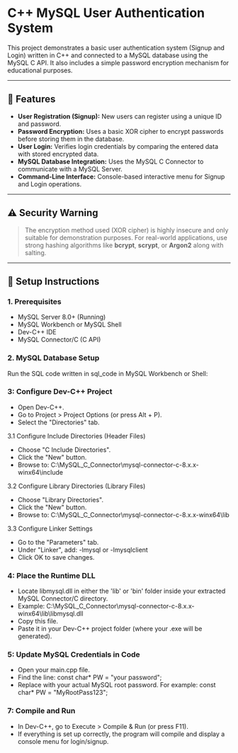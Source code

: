 # C++ MySQL User Authentication System

This project demonstrates a basic user authentication system (Signup and Login) written in C++ and connected to a MySQL database using the MySQL C API. It also includes a simple password encryption mechanism for educational purposes.

---

## 🌟 Features

- **User Registration (Signup):** New users can register using a unique ID and password.
- **Password Encryption:** Uses a basic XOR cipher to encrypt passwords before storing them in the database.
- **User Login:** Verifies login credentials by comparing the entered data with stored encrypted data.
- **MySQL Database Integration:** Uses the MySQL C Connector to communicate with a MySQL Server.
- **Command-Line Interface:** Console-based interactive menu for Signup and Login operations.

---

## ⚠️ Security Warning

> The encryption method used (XOR cipher) is highly insecure and only suitable for demonstration purposes. For real-world applications, use strong hashing algorithms like **bcrypt**, **scrypt**, or **Argon2** along with salting.

---

## 🚀 Setup Instructions

### 1. Prerequisites

- MySQL Server 8.0+ (Running)
- MySQL Workbench or MySQL Shell
- Dev-C++ IDE
- MySQL Connector/C (C API)

### 2. MySQL Database Setup

Run the  SQL code written in sql_code in MySQL Workbench or Shell:


 ### 3: Configure Dev-C++ Project

- Open Dev-C++.
- Go to Project > Project Options (or press Alt + P).
- Select the "Directories" tab.

3.1 Configure Include Directories (Header Files)
- Choose "C Include Directories".
- Click the "New" button.
- Browse to: C:\MySQL_C_Connector\mysql-connector-c-8.x.x-winx64\include

3.2 Configure Library Directories (Library Files)
- Choose "Library Directories".
- Click the "New" button.
- Browse to: C:\MySQL_C_Connector\mysql-connector-c-8.x.x-winx64\lib

3.3 Configure Linker Settings
- Go to the "Parameters" tab.
- Under "Linker", add: -lmysql or -lmysqlclient
- Click OK to save changes.

 ### 4: Place the Runtime DLL

- Locate libmysql.dll in either the 'lib' or 'bin' folder inside your extracted MySQL Connector/C directory.
- Example: C:\MySQL_C_Connector\mysql-connector-c-8.x.x-winx64\lib\libmysql.dll
- Copy this file.
- Paste it in your Dev-C++ project folder (where your .exe will be generated).

### 5: Update MySQL Credentials in Code

- Open your main.cpp file.
- Find the line:
  const char* PW = "your password";
- Replace with your actual MySQL root password.
  For example:
  const char* PW = "MyRootPass123";

### 7: Compile and Run

- In Dev-C++, go to Execute > Compile & Run (or press F11).
- If everything is set up correctly, the program will compile and display a console menu for login/signup.


